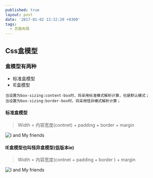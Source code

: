 ```yaml
---
published: true
layout: post
date: '2017-01-02 13:32:20 +0300'
tags:
  - 页面布局
---
```

## Css盒模型


### 盒模型有两种 

- 标准盒模型
- IE盒模型

```
当设置为box-sizing:content-box时，将采用标准模式解析计算，也是默认模式；
当设置为box-sizing:border-box时，将采用怪异模式解析计算；
```

#### 标准盒模型

> Width = 内容宽度(contnet) + padding + border + margin

![I and My friends]({{site.baseurl}}/assets/img/demo/201908/2019-08-15_084658.png)

#### IE盒模型也叫怪异盒模型(低版本ie)


> Width = 内容宽度(contnet + padding + border ) + margin

![I and My friends]({{site.baseurl}}/assets/img/demo/201908/2019-08-15_085049.png)
